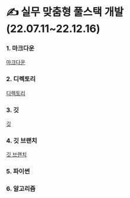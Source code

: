 # ✍️ 실무 맞춤형 풀스택 개발 (22.07.11~22.12.16)
### 1. 마크다운
[마크다운](https://github.com/star2871/TIL/tree/master/markdown)
### 2. 디렉토리
[디렉토리](https://github.com/star2871/TIL/tree/master/디렉토리)
### 3. 깃
[깃](https://github.com/star2871/TIL/tree/master/git)
### 4. 깃 브랜치
[깃 브랜치](https://github.com/star2871/TIL/tree/master/branch)
### 5. 파이썬
### 6. 알고리즘